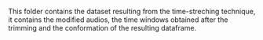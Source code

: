 This folder contains the dataset resulting from the time-streching technique,
it contains the modified audios, the time windows obtained after 
the trimming and the conformation of the resulting dataframe.
